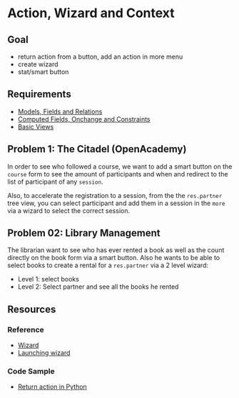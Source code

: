 # Action, Wizard and Context

## Goal

- return action from a button, add an action in more menu
- create wizard
- stat/smart button

## Requirements


- [Models, Fields and Relations](../01-models)
- [Computed Fields, Onchange and Constraints](../02-fields)
- [Basic Views](../03-views)

## Problem 1: The Citadel (OpenAcademy)

In order to see who followed a course, we want to add a smart button on the `course`
form to see the amount of participants and when and redirect to the list of participant
of any `session`.

Also, to accelerate the registration to a session, from the the `res.partner` tree view,
you can select participant and add them in a session in the `more` via a wizard to select
the correct session.

## Problem 02: Library Management

The librarian want to see who has ever rented a book as well as the count directly on
the book form via a smart button. Also he wants to be able to select books to create a rental
for a `res.partner` via a 2 level wizard:
* Level 1: select books
* Level 2: Select partner and see all the books he rented


## Resources

### Reference

* [Wizard](https://www.odoo.com/documentation/10.0/howtos/backend.html#wizards)
* [Launching wizard](https://www.odoo.com/documentation/10.0/howtos/backend.html#launching-wizards)

### Code Sample

* [Return action in Python](https://github.com/odoo/odoo/blob/10.0/addons/mrp_repair/wizard/mrp_repair_make_invoice.py#L26)
